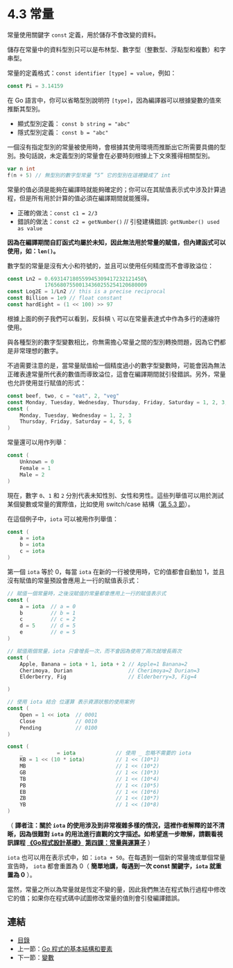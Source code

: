 # 4.3 常量

常量使用關鍵字 `const` 定義，用於儲存不會改變的資料。

儲存在常量中的資料型別只可以是布林型、數字型（整數型、浮點型和複數）和字串型。

常量的定義格式：`const identifier [type] = value`，例如： 

```go
const Pi = 3.14159
```

在 Go 語言中，你可以省略型別說明符 `[type]`，因為編譯器可以根據變數的值來推斷其型別。

- 顯式型別定義： `const b string = "abc"`
- 隱式型別定義： `const b = "abc"`

一個沒有指定型別的常量被使用時，會根據其使用環境而推斷出它所需要具備的型別。換句話說，未定義型別的常量會在必要時刻根據上下文來獲得相關型別。

```go
var n int
f(n + 5) // 無型別的數字型常量 “5” 它的型別在這裡變成了 int
```

常量的值必須是能夠在編譯時就能夠確定的；你可以在其賦值表示式中涉及計算過程，但是所有用於計算的值必須在編譯期間就能獲得。

- 正確的做法：`const c1 = 2/3`  
- 錯誤的做法：`const c2 = getNumber()` // 引發建構錯誤: `getNumber() used as value`

**因為在編譯期間自訂函式均屬於未知，因此無法用於常量的賦值，但內建函式可以使用，如：`len()`。**

數字型的常量是沒有大小和符號的，並且可以使用任何精度而不會導致溢位：

```go
const Ln2 = 0.693147180559945309417232121458\
			176568075500134360255254120680009
const Log2E = 1/Ln2 // this is a precise reciprocal
const Billion = 1e9 // float constant
const hardEight = (1 << 100) >> 97
```

根據上面的例子我們可以看到，反斜槓 `\` 可以在常量表達式中作為多行的連線符使用。

與各種型別的數字型變數相比，你無需擔心常量之間的型別轉換問題，因為它們都是非常理想的數字。

不過需要注意的是，當常量賦值給一個精度過小的數字型變數時，可能會因為無法正確表達常量所代表的數值而導致溢位，這會在編譯期間就引發錯誤。另外，常量也允許使用並行賦值的形式：

```go
const beef, two, c = "eat", 2, "veg"
const Monday, Tuesday, Wednesday, Thursday, Friday, Saturday = 1, 2, 3, 4, 5, 6
const (
	Monday, Tuesday, Wednesday = 1, 2, 3
	Thursday, Friday, Saturday = 4, 5, 6
)
```

常量還可以用作列舉：

```go
const (
	Unknown = 0
	Female = 1
	Male = 2
)
```

現在，數字 `0`、`1` 和 `2` 分別代表未知性別、女性和男性。這些列舉值可以用於測試某個變數或常量的實際值，比如使用 switch/case 結構（[第 5.3 節](./05.3.md)）。

在這個例子中，`iota` 可以被用作列舉值：

```go
const (
	a = iota
	b = iota
	c = iota
)
```

第一個 `iota` 等於 0，每當 `iota` 在新的一行被使用時，它的值都會自動加 1，並且沒有賦值的常量預設會應用上一行的賦值表示式：

```go
// 賦值一個常量時，之後沒賦值的常量都會應用上一行的賦值表示式
const (
	a = iota  // a = 0
	b         // b = 1
	c         // c = 2
	d = 5     // d = 5   
	e         // e = 5
)

// 賦值兩個常量，iota 只會增長一次，而不會因為使用了兩次就增長兩次
const (
	Apple, Banana = iota + 1, iota + 2 // Apple=1 Banana=2
	Cherimoya, Durian                  // Cherimoya=2 Durian=3
	Elderberry, Fig                    // Elderberry=3, Fig=4

)

// 使用 iota 結合 位運算 表示資源狀態的使用案例
const (
	Open = 1 << iota  // 0001
	Close             // 0010
	Pending           // 0100
)

const (
	_           = iota             // 使用 _ 忽略不需要的 iota
	KB = 1 << (10 * iota)          // 1 << (10*1)
	MB                             // 1 << (10*2)
	GB                             // 1 << (10*3)
	TB                             // 1 << (10*4)
	PB                             // 1 << (10*5)
	EB                             // 1 << (10*6)
	ZB                             // 1 << (10*7)
	YB                             // 1 << (10*8)
)
```

（ **譯者注：關於 `iota` 的使用涉及到非常複雜多樣的情況，這裡作者解釋的並不清晰，因為很難對 `iota` 的用法進行直觀的文字描述。如希望進一步瞭解，請觀看視訊課程 [《Go程式設計基礎》](https://github.com/Unknwon/go-fundamental-programming) [第四課：常量與運算子](https://github.com/Unknwon/go-fundamental-programming/blob/master/lectures/lecture4.md)** ）

`iota` 也可以用在表示式中，如：`iota + 50`。在每遇到一個新的常量塊或單個常量宣告時， `iota` 都會重置為 0（ **簡單地講，每遇到一次 const 關鍵字，`iota` 就重置為 0** ）。

當然，常量之所以為常量就是恆定不變的量，因此我們無法在程式執行過程中修改它的值；如果你在程式碼中試圖修改常量的值則會引發編譯錯誤。


## 連結

- [目錄](directory.md)
- 上一節：[Go 程式的基本結構和要素](04.2.md)
- 下一節：[變數](04.4.md)
